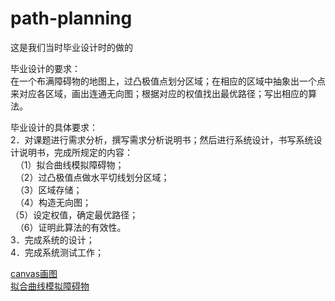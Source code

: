 path-planning
=============

这是我们当时毕业设计时的做的

毕业设计的要求：  
在一个布满障碍物的地图上，过凸极值点划分区域；在相应的区域中抽象出一个点来对应各区域，画出连通无向图；根据对应的权值找出最优路径；写出相应的算法。

毕业设计的具体要求：  
2．对课题进行需求分析，撰写需求分析说明书；然后进行系统设计，书写系统设计说明书，完成所规定的内容：  
  （1）拟合曲线模拟障碍物；  
  （2）过凸极值点做水平切线划分区域；  
  （3）区域存储；  
  （4）构造无向图；  
  （5）设定权值，确定最优路径；  
  （6）证明此算法的有效性。  
3．完成系统的设计；  
4．完成系统测试工作；  

[canvas画图](http://www.cnblogs.com/xumengxuan/p/3988585.html)  
[拟合曲线模拟障碍物](http://www.cnblogs.com/xumengxuan/p/3993151.html)
